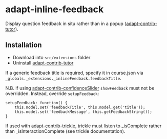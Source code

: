 # adapt-inline-feedback

Display question feedback in situ rather than in a popup ([adapt-contrib-tutor](https://github.com/adaptlearning/adapt-contrib-tutor)).

## Installation

* Download into ``src/extensions`` folder
* Uninstall [adapt-contrib-tutor]()

If a generic feedback title is required, specify it in course.json via `_globals._extensions._inlineFeedback.feedbackTitle`.

N.B. if using [adapt-contrib-confidenceSlider](https://github.com/cgkineo/adapt-contrib-confidenceSlider) ```showFeedback``` must not be overridden. Instead, override ```setupFeedback```:

```
setupFeedback: function() {
    this.model.set('feedbackTitle', this.model.get('title'));
    this.model.set('feedbackMessage', this.getFeedbackString());
}
```

If used with [adapt-contrib-trickle](https://github.com/adaptlearning/adapt-contrib-trickle), trickle must listen to _isComplete rather than _isInteractionComplete (see trickle documentation).
